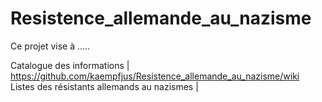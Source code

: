 # Resistence_allemande_au_nazisme
Ce projet vise à .....

Catalogue des informations | https://github.com/kaempfjus/Resistence_allemande_au_nazisme/wiki
Listes des résistants allemands au nazismes | 
